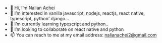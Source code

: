 - 👋 Hi, I’m Nalian Achei
- 👀 I’m interested in vanilla javascript, nodejs, reactjs, react native, typescript, python' django...
- 🌱 I’m currently learning typescript and python..
- 💞️ I’m looking to collaborate on react native and python
- 📫 You can reach to me at my email address: nalianachei2@gmail.com

<!---
NalianAchei2020/NalianAchei2020 is a ✨ special ✨ repository because its `README.md` (this file) appears on your GitHub profile.
You can click the Preview link to take a look at your changes.
--->
